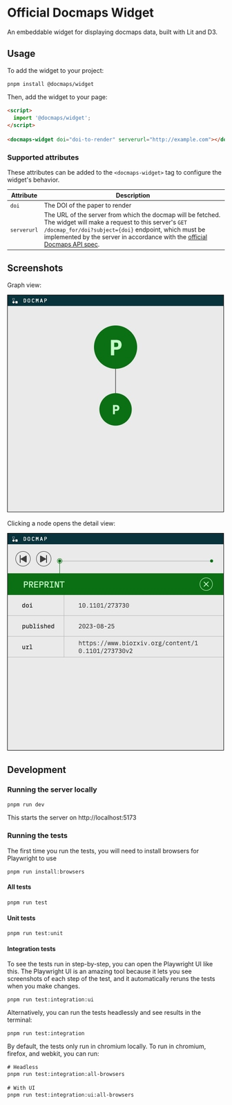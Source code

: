 # Official Docmaps Widget

An embeddable widget for displaying docmaps data, built with Lit and D3.

## Usage

To add the widget to your project:

```shell
pnpm install @docmaps/widget
```

Then, add the widget to your page:

```html
<script>
  import '@docmaps/widget';
</script>

<docmaps-widget doi="doi-to-render" serverurl="http://example.com"></docmaps-widget>
```

### Supported attributes
These attributes can be added to the `<docmaps-widget>` tag to configure the widget's behavior.

| Attribute   | Description                                                                                                                                                                                                                                                                                                                                                                                                          |
|-------------|----------------------------------------------------------------------------------------------------------------------------------------------------------------------------------------------------------------------------------------------------------------------------------------------------------------------------------------------------------------------------------------------------------------------|
| `doi`       | The DOI of the paper to render                                                                                                                                                                                                                                                                                                                                                                                       |
| `serverurl` | The URL of the server from which the docmap will be fetched. The widget will make a request to this server's `GET /docmap_for/doi?subject={doi}` endpoint, which must be implemented by the server in accordance with the [official Docmaps API spec](https://github.com/Docmaps-Project/rfcs/blob/ships/1/APIProtocol/proposals/001_interop.md#convenience-endpoints-for-one-shot-noninteractive-docmap-retrieval). |

## Screenshots

Graph view:

![Screenshot of the widget's graph view](./images-for-readme/graph-view.jpeg)

Clicking a node opens the detail view:

![Screenshot of the widget's detailview](./images-for-readme/detail-view.jpeg)

## Development

### Running the server locally

```shell
pnpm run dev
```

This starts the server on http://localhost:5173

### Running the tests

The first time you run the tests, you will need to install browsers for Playwright to use

```shell
pnpm run install:browsers
```

#### All tests

```shell
pnpm run test
```

#### Unit tests

```shell
pnpm run test:unit
```

#### Integration tests

To see the tests run in step-by-step, you can open the Playwright UI like this. The Playwright UI is an amazing tool
because it lets you see screenshots of each step of the test, and it automatically reruns the tests when you make
changes.

```shell
pnpm run test:integration:ui
```

Alternatively, you can run the tests headlessly and see results in the terminal:

```shell
pnpm run test:integration
```

By default, the tests only run in chromium locally. To run in chromium, firefox, and webkit, you can run:

```shell
# Headless
pnpm run test:integration:all-browsers

# With UI
pnpm run test:integration:ui:all-browsers
```
